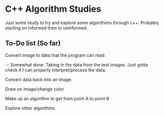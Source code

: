 # C++ Algorithm Studies 

Just some study to try and explore some algorithims through c++. 
Probably starting on informed then to uninformed.

## To-Do list (So far)

Convert image to data that the program can read.
  
  -- Somewhat done. Taking in the data from the test images. Just gotta check if I can properly interpret/process the data.

Convert data back into an image. 

Draw on image/change color

Make up an algorithm to get from point A to point B

Explore other algorithms

